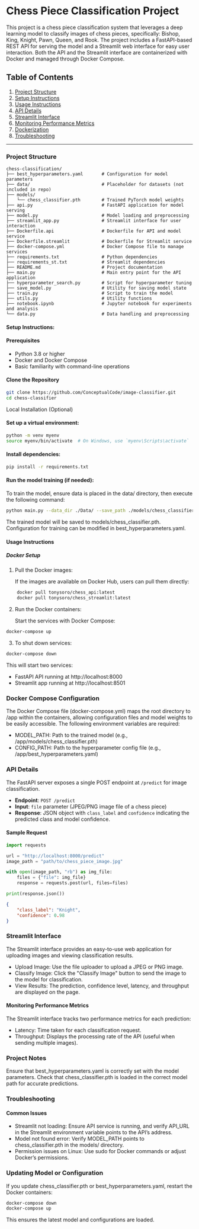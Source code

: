 # Chess Piece Classification Project

This project is a chess piece classification system that leverages a deep learning model to classify images of chess pieces, specifically: Bishop, King, Knight, Pawn, Queen, and Rook. The project includes a FastAPI-based REST API for serving the model and a Streamlit web interface for easy user interaction. Both the API and the Streamlit interface are containerized with Docker and managed through Docker Compose.

## Table of Contents

1. [Project Structure](#project-structure)
2. [Setup Instructions](#setup-instructions)
3. [Usage Instructions](#usage-instructions)
4. [API Details](#api-details)
5. [Streamlit Interface](#streamlit-interface)
6. [Monitoring Performance Metrics](#monitoring-performance-metrics)
7. [Dockerization](#dockerization)
8. [Troubleshooting](#troubleshooting)

---

### Project Structure

```plaintext
chess-classification/
├── best_hyperparameters.yaml       # Configuration for model parameters
├── data/                           # Placeholder for datasets (not included in repo)
├── models/
│   └── chess_classifier.pth        # Trained PyTorch model weights
├── api.py                          # FastAPI application for model serving
├── model.py                        # Model loading and preprocessing
├── streamlit_app.py                # Streamlit interface for user interaction
├── Dockerfile.api                  # Dockerfile for API and model service
├── Dockerfile.streamlit            # Dockerfile for Streamlit service
├── docker-compose.yml              # Docker Compose file to manage services
├── requirements.txt                # Python dependencies
├── requirements_st.txt             # Streamlit dependencies
├── README.md                       # Project documentation
├── main.py                         # Main entry point for the API application
├── hyperparameter_search.py        # Script for hyperparameter tuning
├── save_model.py                   # Utility for saving model state
├── train.py                        # Script to train the model
├── utils.py                        # Utility functions
├── notebook.ipynb                  # Jupyter notebook for experiments and analysis
└── data.py                         # Data handling and preprocessing
```

#### Setup Instructions:

#### Prerequisites

* Python 3.8 or higher
* Docker and Docker Compose
* Basic familiarity with command-line operations

#### Clone the Repository

```bash
git clone https://github.com/ConceptualCode/image-classifier.git
cd chess-classifier
```

Local Installation (Optional)
#### Set up a virtual environment:

```bash
python -m venv myenv
source myenv/bin/activate  # On Windows, use `myenv\Scripts\activate`
```

#### Install dependencies:

```bash
pip install -r requirements.txt
```
#### Run the model training (if needed):

To train the model, ensure data is placed in the data/ directory, then execute the following command:
```bash
python main.py --data_dir ./Data/ --save_path ./models/chess_classifier.pth --epochs 100 --learning_rate 0.0001 --dropout_rate 0.6 --batch_size 32 --num_units 512 --resnet_version resnet50
```
The trained model will be saved to models/chess_classifier.pth. Configuration for training can be modified in best_hyperparameters.yaml.

#### Usage Instructions
##### Docker Setup
1. Pull the Docker images:

   If the images are available on Docker Hub, users can pull them directly:
```bash
    docker pull tonysoro/chess_api:latest
    docker pull tonysoro/chess_streamlit:latest
```
2. Run the Docker containers:

   Start the services with Docker Compose:

```bash
docker-compose up
```
3. To shut down services:

```bash
docker-compose down
```

This will start two services:
- FastAPI API running at http://localhost:8000
- Streamlit app running at http://localhost:8501

### Docker Compose Configuration
The Docker Compose file (docker-compose.yml) maps the root directory to /app within the containers, allowing configuration files and model weights to be easily accessible. The following environment variables are required:

- MODEL_PATH: Path to the trained model (e.g., /app/models/chess_classifier.pth)
- CONFIG_PATH: Path to the hyperparameter config file (e.g., /app/best_hyperparameters.yaml)


### API Details

The FastAPI server exposes a single POST endpoint at `/predict` for image classification.

* **Endpoint**: `POST /predict`
* **Input**: `file` parameter (JPEG/PNG image file of a chess piece)
* **Response**: JSON object with `class_label` and `confidence` indicating the predicted class and model confidence.

#### Sample Request

```python
import requests

url = "http://localhost:8000/predict"
image_path = "path/to/chess_piece_image.jpg"

with open(image_path, "rb") as img_file:
    files = {"file": img_file}
    response = requests.post(url, files=files)

print(response.json())
```

```json
{
    "class_label": "Knight",
    "confidence": 0.98
}
```

### Streamlit Interface
The Streamlit interface provides an easy-to-use web application for uploading images and viewing classification results.

- Upload Image: Use the file uploader to upload a JPEG or PNG image.
- Classify Image: Click the "Classify Image" button to send the image to the model for classification.
- View Results: The prediction, confidence level, latency, and throughput are displayed on the page.

#### Monitoring Performance Metrics
The Streamlit interface tracks two performance metrics for each prediction:

- Latency: Time taken for each classification request.
- Throughput: Displays the processing rate of the API (useful when sending multiple images).

### Project Notes
Ensure that best_hyperparameters.yaml is correctly set with the model parameters.
Check that chess_classifier.pth is loaded in the correct model path for accurate predictions.

### Troubleshooting
#### Common Issues
- Streamlit not loading: Ensure API service is running, and verify API_URL in the Streamlit environment variable points to the API’s address.
- Model not found error: Verify MODEL_PATH points to chess_classifier.pth in the models/ directory.
- Permission issues on Linux: Use sudo for Docker commands or adjust Docker’s permissions.

### Updating Model or Configuration
If you update chess_classifier.pth or best_hyperparameters.yaml, restart the Docker containers:

```bash
docker-compose down
docker-compose up
```

This ensures the latest model and configurations are loaded.
